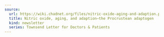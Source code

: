 ```yaml
---
source:
  url: https://wiki.chadnet.org/files/nitric-oxide-aging-and-adaption.pdf
  title: Nitric oxide, aging, and adaption—the Procrustean adaptogen
  kind: newsletter
  series: Townsend Letter for Doctors & Patients
---
```

